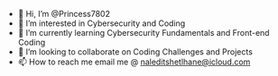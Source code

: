 - 👋 Hi, I’m @Princess7802
- 👀 I’m interested in Cybersecurity and Coding
- 🌱 I’m currently learning Cybersecurity Fundamentals and Front-end Coding
- 💞️ I’m looking to collaborate on Coding Challenges and Projects 
- 📫 How to reach me email me @ naleditshetlhane@icloud.com

<!---
Princess7802/Princess7802 is a ✨ special ✨ repository because its `README.md` (this file) appears on your GitHub profile.
You can click the Preview link to take a look at your changes.
--->
